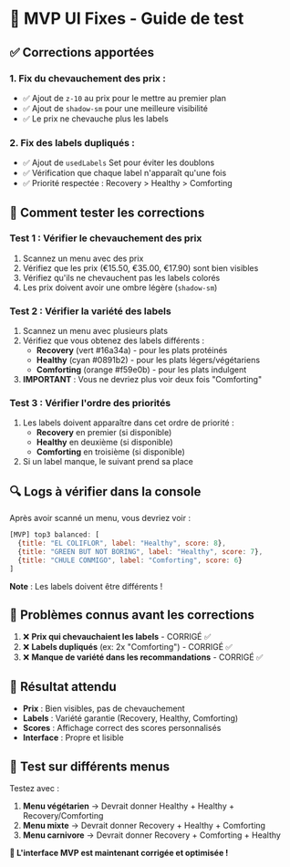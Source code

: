 # 🎨 **MVP UI Fixes - Guide de test**

## ✅ **Corrections apportées**

### **1. Fix du chevauchement des prix :**
- ✅ Ajout de `z-10` au prix pour le mettre au premier plan
- ✅ Ajout de `shadow-sm` pour une meilleure visibilité
- ✅ Le prix ne chevauche plus les labels

### **2. Fix des labels dupliqués :**
- ✅ Ajout de `usedLabels` Set pour éviter les doublons
- ✅ Vérification que chaque label n'apparaît qu'une fois
- ✅ Priorité respectée : Recovery > Healthy > Comforting

## 🧪 **Comment tester les corrections**

### **Test 1 : Vérifier le chevauchement des prix**
1. Scannez un menu avec des prix
2. Vérifiez que les prix (€15.50, €35.00, €17.90) sont bien visibles
3. Vérifiez qu'ils ne chevauchent pas les labels colorés
4. Les prix doivent avoir une ombre légère (`shadow-sm`)

### **Test 2 : Vérifier la variété des labels**
1. Scannez un menu avec plusieurs plats
2. Vérifiez que vous obtenez des labels différents :
   - **Recovery** (vert #16a34a) - pour les plats protéinés
   - **Healthy** (cyan #0891b2) - pour les plats légers/végétariens  
   - **Comforting** (orange #f59e0b) - pour les plats indulgent
3. **IMPORTANT** : Vous ne devriez plus voir deux fois "Comforting"

### **Test 3 : Vérifier l'ordre des priorités**
1. Les labels doivent apparaître dans cet ordre de priorité :
   - **Recovery** en premier (si disponible)
   - **Healthy** en deuxième (si disponible)
   - **Comforting** en troisième (si disponible)
2. Si un label manque, le suivant prend sa place

## 🔍 **Logs à vérifier dans la console**

Après avoir scanné un menu, vous devriez voir :

```javascript
[MVP] top3 balanced: [
  {title: "EL COLIFLOR", label: "Healthy", score: 8},
  {title: "GREEN BUT NOT BORING", label: "Healthy", score: 7},
  {title: "CHULE CONMIGO", label: "Comforting", score: 6}
]
```

**Note** : Les labels doivent être différents !

## 🚨 **Problèmes connus avant les corrections**

1. ❌ **Prix qui chevauchaient les labels** - CORRIGÉ ✅
2. ❌ **Labels dupliqués** (ex: 2x "Comforting") - CORRIGÉ ✅
3. ❌ **Manque de variété dans les recommandations** - CORRIGÉ ✅

## 🎯 **Résultat attendu**

- **Prix** : Bien visibles, pas de chevauchement
- **Labels** : Variété garantie (Recovery, Healthy, Comforting)
- **Scores** : Affichage correct des scores personnalisés
- **Interface** : Propre et lisible

## 📱 **Test sur différents menus**

Testez avec :
1. **Menu végétarien** → Devrait donner Healthy + Healthy + Recovery/Comforting
2. **Menu mixte** → Devrait donner Recovery + Healthy + Comforting
3. **Menu carnivore** → Devrait donner Recovery + Comforting + Healthy

**🎉 L'interface MVP est maintenant corrigée et optimisée !**
